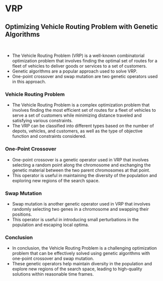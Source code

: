 # VRP
<h2>Optimizing Vehicle Routing Problem with Genetic Algorithms</h2><br>
<ul>
    <li>The Vehicle Routing Problem (VRP) is a well-known combinatorial optimization problem that involves finding the optimal set of routes for a fleet of vehicles to deliver goods or services to a set of customers.<br></li>
   <li>Genetic algorithms are a popular approach used to solve VRP. <br></li>
   <li>One-point crossover and swap mutation are two genetic operators used in this approach.<br></li>
</ul>
  
 <h3>Vehicle Routing Problem</h3>
<ul>
    <li> The Vehicle Routing Problem is a complex optimization problem that involves finding the most efficient set of routes for a fleet of vehicles to serve a set of         customers while minimizing distance traveled and satisfying various constraints.<br></li>
   <li>The VRP can be classified into different types based on the number of depots, vehicles, and customers, as well as the type of objective function and constraints         considered.<br></li>
</ul>

<h3>One-Point Crossover</h3>
<ul>
    <li>One-point crossover is a genetic operator used in VRP that involves selecting a random point along the chromosome and exchanging the genetic material between the two parent chromosomes at that point.<br></li>
   <li>This operator is useful in maintaining the diversity of the population and exploring new regions of the search space.<br></li>
</ul>


<h3>Swap Mutation</h3>
<ul>
    <li>Swap mutation is another genetic operator used in VRP that involves randomly selecting two genes in a chromosome and swapping their positions.<br></li>
   <li>This operator is useful in introducing small perturbations in the population and escaping local optima.<br></li>
</ul>


<h3>Conclusion</h3>
<ul>
    <li>In conclusion, the Vehicle Routing Problem is a challenging optimization problem that can be effectively solved using genetic algorithms with one-point crossover and swap mutation.<br></li>
   <li>These genetic operators help maintain diversity in the population and explore new regions of the search space, leading to high-quality solutions within reasonable time frames.<br></li>
</ul>
